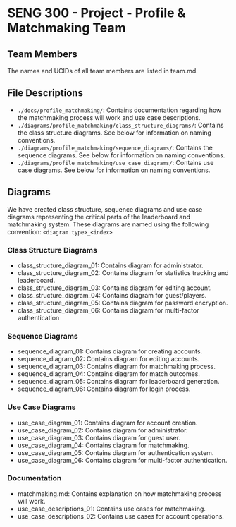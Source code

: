 # SENG 300 - Project - Profile & Matchmaking Team

## Team Members
The names and UCIDs of all team members are listed in team.md.

## File Descriptions
- `./docs/profile_matchmaking/`: Contains documentation regarding how the matchmaking process will work and use case descriptions.
- `./diagrams/profile_matchmaking/class_structure_diagrams/`: Contains the class structure diagrams. See below for information on naming conventions.
- `./diagrams/profile_matchmaking/sequence_diagrams/`: Contains the sequence diagrams. See below for information on naming conventions.
- `./diagrams/profile_matchmaking/use_case_diagrams/`: Contains use case diagrams. See below for information on naming conventions.

## Diagrams
We have created class structure, sequence diagrams and use case diagrams representing the critical parts of the leaderboard and matchmaking system.
These diagrams are named using the following convention:
`<diagram type>_<index>`

### Class Structure Diagrams
- class_structure_diagram_01: Contains diagram for administrator.
- class_structure_diagram_02: Contains diagram for statistics tracking and leaderboard.
- class_structure_diagram_03: Contains diagram for editing account.
- class_structure_diagram_04: Contains diagram for guest/players.
- class_structure_diagram_05: Contains diagram for password encryption.
- class_structure_diagram_06: Contains diagram for multi-factor authentication

### Sequence Diagrams
- sequence_diagram_01: Contains diagram for creating accounts.
- sequence_diagram_02: Contains diagram for editing accounts.
- sequence_diagram_03: Contains diagram for matchmaking process.
- sequence_diagram_04: Contains diagram for match outcomes.
- sequence_diagram_05: Contains diagram for leaderboard generation.
- sequence_diagram_06: Contains diagram for login process.

### Use Case Diagrams
- use_case_diagram_01: Contains diagram for account creation.
- use_case_diagram_02: Contains diagram for administrator.
- use_case_diagram_03: Contains diagram for guest user.
- use_case_diagram_04: Contains diagram for matchmaking.
- use_case_diagram_05: Contains diagram for authentication system.
- use_case_diagram_06: Contains diagram for multi-factor authentication.

### Documentation
- matchmaking.md: Contains explanation on how matchmaking process will work.
- use_case_descriptions_01: Contains use cases for matchmaking.
- use_case_descriptions_02: Contains use cases for account operations.